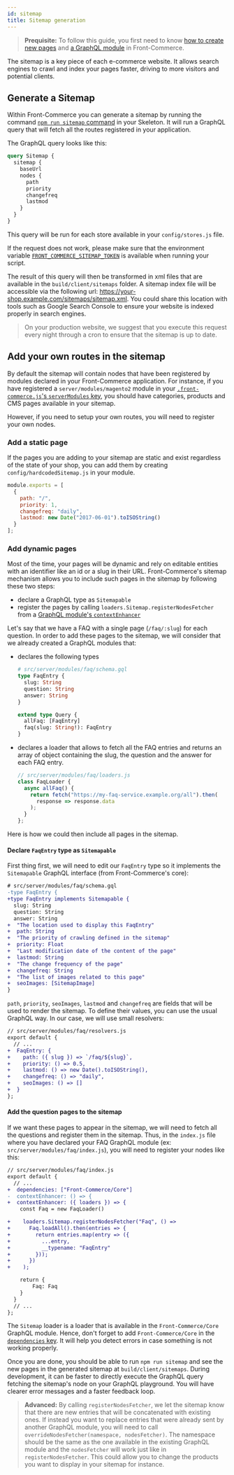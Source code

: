 ```yaml
---
id: sitemap
title: Sitemap generation
---
```


> **Prequisite:** To follow this guide, you first need to know [how to create new pages](/docs/essentials/add-a-page-client-side.html) and [a GraphQL module](/docs/essentials/extend-the-graphql-schema.html) in Front-Commerce.

The sitemap is a key piece of each e-commerce website. It allows search engines to crawl and index your pages faster, driving to more visitors and potential clients.

## Generate a Sitemap

Within Front-Commerce you can generate a sitemap by running the command [`npm run sitemap` command](/docs/reference/scripts.html#sitemap-js) in your Skeleton. It will run a GraphQL query that will fetch all the routes registered in your application.

The GraphQL query looks like this:

```graphql
query Sitemap {
  sitemap {
    baseUrl
    nodes {
      path
      priority
      changefreq
      lastmod
    }
  }
}
```

This query will be run for each store available in your `config/stores.js` file.

If the request does not work, please make sure that the environment variable [`FRONT_COMMERCE_SITEMAP_TOKEN`](/docs/reference/environment-variables.html#Sitemap) is available when running your script.

The result of this query will then be transformed in xml files that are available in the `build/client/sitemaps` folder. A sitemap index file will be accessible via the following url: https://your-shop.example.com/sitemaps/sitemap.xml. You could share this location with tools such as Google Search Console to ensure your website is indexed properly in search engines.

> On your production website, we suggest that you execute this request every night through a cron to ensure that the sitemap is up to date.

## Add your own routes in the sitemap

By default the sitemap will contain nodes that have been registered by modules declared in your Front-Commerce application. For instance, if you have registered a `server/modules/magento2` module in your [`.front-commerce.js`'s `serverModules` key](/docs/reference/front-commerce-js.html#serverModules), you should have categories, products and CMS pages available in your sitemap.

However, if you need to setup your own routes, you will need to register your own nodes.

### Add a static page

If the pages you are adding to your sitemap are static and exist regardless of the state of your shop, you can add them by creating `config/hardcodedSitemap.js` in your module.

```js
module.exports = [
  {
    path: "/",
    priority: 1,
    changefreq: "daily",
    lastmod: new Date("2017-06-01").toISOString()
  }
];
```

### Add dynamic pages

Most of the time, your pages will be dynamic and rely on editable entities with an identifier like an id or a slug in their URL. Front-Commerce's sitemap mechanism allows you to include such pages in the sitemap by following these two steps:

- declare a GraphQL type as `Sitemapable`
- register the pages by calling `loaders.Sitemap.registerNodesFetcher` from a [GraphQL module's `contextEnhancer`](/docs/reference/graphql-module-definition.html#contextEnhancer-optional)

Let's say that we have a FAQ with a single page (`/faq/:slug`) for each question. In order to add these pages to the sitemap, we will consider that we already created a GraphQL modules that:

- declares the following types

  ```graphql
  # src/server/modules/faq/schema.gql
  type FaqEntry {
    slug: String
    question: String
    answer: String
  }

  extend type Query {
    allFaq: [FaqEntry]
    faq(slug: String!): FaqEntry
  }
  ```

- declares a loader that allows to fetch all the FAQ entries and returns an array of object containing the slug, the question and the answer for each FAQ entry.
  ```js
  // src/server/modules/faq/loaders.js
  class FaqLoader {
    async allFaq() {
      return fetch("https://my-faq-service.example.org/all").then(
        response => response.data
      );
    }
  };
  ```

Here is how we could then include all pages in the sitemap.

#### Declare `FaqEntry` type as `Sitemapable`

First thing first, we will need to edit our `FaqEntry` type so it implements the `Sitemapable` GraphQL interface (from Front-Commerce's core):

```diff
# src/server/modules/faq/schema.gql
-type FaqEntry {
+type FaqEntry implements Sitemapable {
  slug: String
  question: String
  answer: String
+  "The location used to display this FaqEntry"
+  path: String
+  "The priority of crawling defined in the sitemap"
+  priority: Float
+  "Last modification date of the content of the page"
+  lastmod: String
+  "The change frequency of the page"
+  changefreq: String
+  "The list of images related to this page"
+  seoImages: [SitemapImage]
}
```

`path`, `priority`, `seoImages`, `lastmod` and `changefreq` are fields that will be used to render the sitemap. To define their values, you can use the usual GraphQL way. In our case, we will use small resolvers:

```diff
// src/server/modules/faq/resolvers.js
export default {
  // ...
+  FaqEntry: {
+    path: ({ slug }) => `/faq/${slug}`,
+    priority: () => 0.5,
+    lastmod: () => new Date().toISOString(),
+    changefreq: () => "daily",
+    seoImages: () => []
+  }
};
```

#### Add the question pages to the sitemap

If we want these pages to appear in the sitemap, we will need to fetch all the questions and register them in the sitemap. Thus, in the `index.js` file where you have declared your FAQ GraphQL module (ex: `src/server/modules/faq/index.js`), you will need to register your nodes like this:

```diff
// src/server/modules/faq/index.js
export default {
  // ...
+  dependencies: ["Front-Commerce/Core"]
-  contextEnhancer: () => {
+  contextEnhancer: ({ loaders }) => {
    const Faq = new FaqLoader()

+    loaders.Sitemap.registerNodesFetcher("Faq", () =>
+      Faq.loadAll().then(entries => {
+        return entries.map(entry => ({
+          ...entry,
+          __typename: "FaqEntry"
+        }));
+      })
+    );

    return {
        Faq: Faq
    }
  }
  // ...
};
```

The `Sitemap` loader is a loader that is available in the `Front-Commerce/Core` GraphQL module. Hence, don't forget to add `Front-Commerce/Core` in the [`dependencies` key](/docs/reference/graphql-module-definition.html#dependencies-optional). It will help you detect errors in case something is not working properly.

Once you are done, you should be able to run `npm run sitemap` and see the new pages in the generated sitemap at `build/client/sitemaps`. During development, it can be faster to directly execute the GraphQL query fetching the sitemap's node on your GraphQL playground. You will have clearer error messages and a faster feedback loop.

> **Advanced:** By calling `registerNodesFetcher`, we let the sitemap know that there are new entries that will be concatenated with existing ones. If instead you want to replace entries that were already sent by another GraphQL module, you will need to call `overrideNodesFetcher(namespace, nodesFetcher)`. The namespace should be the same as the one available in the existing GraphQL module and the `nodesFetcher` will work just like in `registerNodesFetcher`. This could allow you to change the products you want to display in your sitemap for instance.